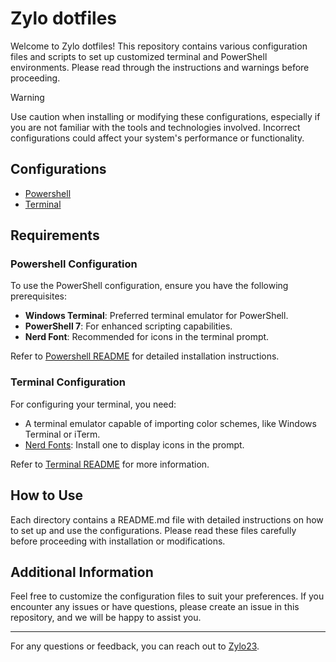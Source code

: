 # Zylo dotfiles

Welcome to Zylo dotfiles! This repository contains various configuration files and scripts to set up customized terminal and PowerShell environments. Please read through the instructions and warnings before proceeding.

> [!WARNING]
> Use caution when installing or modifying these configurations, especially if you are not familiar with the tools and technologies involved. Incorrect configurations could affect your system's performance or functionality.

## Configurations

- [Powershell](configs/powershell/README.md)
- [Terminal](configs/terminal/README.md)

## Requirements

### Powershell Configuration

To use the PowerShell configuration, ensure you have the following prerequisites:

- **Windows Terminal**: Preferred terminal emulator for PowerShell.
- **PowerShell 7**: For enhanced scripting capabilities.
- **Nerd Font**: Recommended for icons in the terminal prompt.

Refer to [Powershell README](configs/powershell/README.md) for detailed installation instructions.

### Terminal Configuration

For configuring your terminal, you need:

- A terminal emulator capable of importing color schemes, like Windows Terminal or iTerm.
- [Nerd Fonts](https://www.nerdfonts.com/font-downloads): Install one to display icons in the prompt.

Refer to [Terminal README](configs/terminal/README.md) for more information.

## How to Use

Each directory contains a README.md file with detailed instructions on how to set up and use the configurations. Please read these files carefully before proceeding with installation or modifications.

## Additional Information

Feel free to customize the configuration files to suit your preferences. If you encounter any issues or have questions, please create an issue in this repository, and we will be happy to assist you.

---

For any questions or feedback, you can reach out to [Zylo23](https://github.com/Zylo23).
